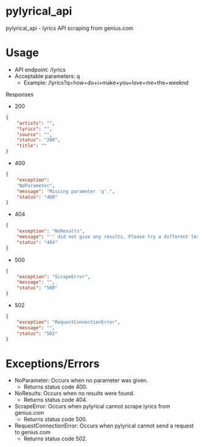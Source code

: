 # pylyrical_api
pylyrical_api - lyrics API scraping from genius.com

# Usage
- API endpoint: /lyrics
- Acceptable parameters: q
  - Example: /lyrics?q=how+do+i+make+you+love+me+the+weeknd

Responses
- 200
```json
{
    "artists": "",
    "lyrics": "",
    "source": "",
    "status": "200",
    "title": ""
}
```

- 400
```json
{
    "exception":
    "NoParameter",
    "message": "Missing parameter 'q'.",
    "status": "400"
}
```

- 404
```json
{
    "exception": "NoResults",
    "message": "'' did not give any results, Please try a different term.",
    "status": "404"
}
```

- 500
```json
{
    "exception": "ScrapeError",
    "message": "",
    "status": "500"
}
```

- 502
```json
{
    "exception": "RequestConnectionError",
    "message": "",
    "status": "502"
}
```

# Exceptions/Errors
- NoParameter: Occurs when no parameter was given.
  - Returns status code 400.
- NoResults: Occurs when no results were found.
  - Returns status code 404.
- ScrapeError: Occurs when pylyrical cannot scrape lyrics from genius.com
  - Returns status code 500.
- RequestConnectionError: Occurs when pylyrical cannot send a request to genius.com
  - Returns status code 502.

